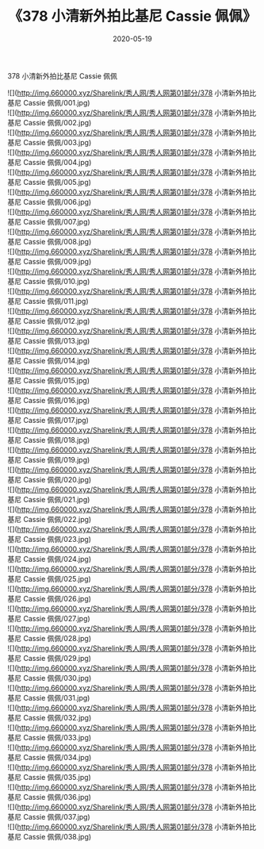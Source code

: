 ﻿---
layout: post
title:  《378 小清新外拍比基尼 Cassie 佩佩》
date:   2020-05-19
img: http://img.660000.xyz/Sharelink/秀人网/秀人网第01部分/378 小清新外拍比基尼 Cassie 佩佩/000.jpg
categories: [美女, 清纯, 唯美]
---

378 小清新外拍比基尼 Cassie 佩佩

  ![](http://img.660000.xyz/Sharelink/秀人网/秀人网第01部分/378 小清新外拍比基尼 Cassie 佩佩/001.jpg) <br> ![](http://img.660000.xyz/Sharelink/秀人网/秀人网第01部分/378 小清新外拍比基尼 Cassie 佩佩/002.jpg) <br> ![](http://img.660000.xyz/Sharelink/秀人网/秀人网第01部分/378 小清新外拍比基尼 Cassie 佩佩/003.jpg) <br> ![](http://img.660000.xyz/Sharelink/秀人网/秀人网第01部分/378 小清新外拍比基尼 Cassie 佩佩/004.jpg) <br> ![](http://img.660000.xyz/Sharelink/秀人网/秀人网第01部分/378 小清新外拍比基尼 Cassie 佩佩/005.jpg) <br> ![](http://img.660000.xyz/Sharelink/秀人网/秀人网第01部分/378 小清新外拍比基尼 Cassie 佩佩/006.jpg) <br> ![](http://img.660000.xyz/Sharelink/秀人网/秀人网第01部分/378 小清新外拍比基尼 Cassie 佩佩/007.jpg) <br> ![](http://img.660000.xyz/Sharelink/秀人网/秀人网第01部分/378 小清新外拍比基尼 Cassie 佩佩/008.jpg) <br> ![](http://img.660000.xyz/Sharelink/秀人网/秀人网第01部分/378 小清新外拍比基尼 Cassie 佩佩/009.jpg) <br> ![](http://img.660000.xyz/Sharelink/秀人网/秀人网第01部分/378 小清新外拍比基尼 Cassie 佩佩/010.jpg) <br> ![](http://img.660000.xyz/Sharelink/秀人网/秀人网第01部分/378 小清新外拍比基尼 Cassie 佩佩/011.jpg) <br> ![](http://img.660000.xyz/Sharelink/秀人网/秀人网第01部分/378 小清新外拍比基尼 Cassie 佩佩/012.jpg) <br> ![](http://img.660000.xyz/Sharelink/秀人网/秀人网第01部分/378 小清新外拍比基尼 Cassie 佩佩/013.jpg) <br> ![](http://img.660000.xyz/Sharelink/秀人网/秀人网第01部分/378 小清新外拍比基尼 Cassie 佩佩/014.jpg) <br> ![](http://img.660000.xyz/Sharelink/秀人网/秀人网第01部分/378 小清新外拍比基尼 Cassie 佩佩/015.jpg) <br> ![](http://img.660000.xyz/Sharelink/秀人网/秀人网第01部分/378 小清新外拍比基尼 Cassie 佩佩/016.jpg) <br> ![](http://img.660000.xyz/Sharelink/秀人网/秀人网第01部分/378 小清新外拍比基尼 Cassie 佩佩/017.jpg) <br> ![](http://img.660000.xyz/Sharelink/秀人网/秀人网第01部分/378 小清新外拍比基尼 Cassie 佩佩/018.jpg) <br> ![](http://img.660000.xyz/Sharelink/秀人网/秀人网第01部分/378 小清新外拍比基尼 Cassie 佩佩/019.jpg) <br> ![](http://img.660000.xyz/Sharelink/秀人网/秀人网第01部分/378 小清新外拍比基尼 Cassie 佩佩/020.jpg) <br> ![](http://img.660000.xyz/Sharelink/秀人网/秀人网第01部分/378 小清新外拍比基尼 Cassie 佩佩/021.jpg) <br> ![](http://img.660000.xyz/Sharelink/秀人网/秀人网第01部分/378 小清新外拍比基尼 Cassie 佩佩/022.jpg) <br> ![](http://img.660000.xyz/Sharelink/秀人网/秀人网第01部分/378 小清新外拍比基尼 Cassie 佩佩/023.jpg) <br> ![](http://img.660000.xyz/Sharelink/秀人网/秀人网第01部分/378 小清新外拍比基尼 Cassie 佩佩/024.jpg) <br> ![](http://img.660000.xyz/Sharelink/秀人网/秀人网第01部分/378 小清新外拍比基尼 Cassie 佩佩/025.jpg) <br> ![](http://img.660000.xyz/Sharelink/秀人网/秀人网第01部分/378 小清新外拍比基尼 Cassie 佩佩/026.jpg) <br> ![](http://img.660000.xyz/Sharelink/秀人网/秀人网第01部分/378 小清新外拍比基尼 Cassie 佩佩/027.jpg) <br> ![](http://img.660000.xyz/Sharelink/秀人网/秀人网第01部分/378 小清新外拍比基尼 Cassie 佩佩/028.jpg) <br> ![](http://img.660000.xyz/Sharelink/秀人网/秀人网第01部分/378 小清新外拍比基尼 Cassie 佩佩/029.jpg) <br> ![](http://img.660000.xyz/Sharelink/秀人网/秀人网第01部分/378 小清新外拍比基尼 Cassie 佩佩/030.jpg) <br> ![](http://img.660000.xyz/Sharelink/秀人网/秀人网第01部分/378 小清新外拍比基尼 Cassie 佩佩/031.jpg) <br> ![](http://img.660000.xyz/Sharelink/秀人网/秀人网第01部分/378 小清新外拍比基尼 Cassie 佩佩/032.jpg) <br> ![](http://img.660000.xyz/Sharelink/秀人网/秀人网第01部分/378 小清新外拍比基尼 Cassie 佩佩/033.jpg) <br> ![](http://img.660000.xyz/Sharelink/秀人网/秀人网第01部分/378 小清新外拍比基尼 Cassie 佩佩/034.jpg) <br> ![](http://img.660000.xyz/Sharelink/秀人网/秀人网第01部分/378 小清新外拍比基尼 Cassie 佩佩/035.jpg) <br> ![](http://img.660000.xyz/Sharelink/秀人网/秀人网第01部分/378 小清新外拍比基尼 Cassie 佩佩/036.jpg) <br> ![](http://img.660000.xyz/Sharelink/秀人网/秀人网第01部分/378 小清新外拍比基尼 Cassie 佩佩/037.jpg) <br> ![](http://img.660000.xyz/Sharelink/秀人网/秀人网第01部分/378 小清新外拍比基尼 Cassie 佩佩/038.jpg) <br>